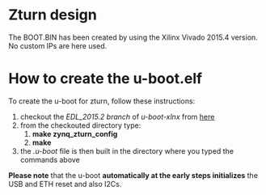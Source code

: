 # Zturn design

The BOOT.BIN has been created by using the Xilinx Vivado 2015.4 version.
No custom IPs are here used.

# How to create the u-boot.elf
To create the u-boot for zturn, follow these instructions:

1. checkout the *EDL_2015.2 branch* of *u-boot-xlnx* from [here]
2. from the checkouted directory type:
   1. **make zynq_zturn_config**
   2. **make**
3. the *.u-boot* file is then built in the directory where you typed the commands above

**Please note** that the u-boot **automatically at the early steps initializes** the USB and ETH reset and also I2Cs.

[pl.dtsi]:https://github.com/francescodiotalevi/projects/blob/master/P2015_01_CER/impl/zturn/pl.dtsi
[here]:https://github.com/francescodiotalevi/u-boot-xlnx/tree/EDL_2015.2
 
